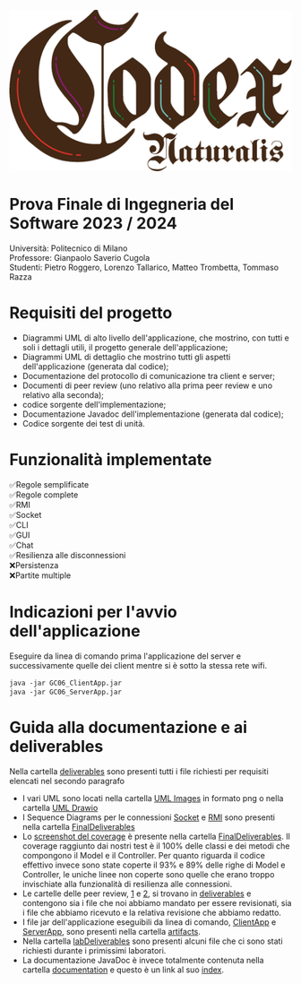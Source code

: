 ![Codex Naturalis Image](./src/main/resources/it/polimi/ingsw/gui/img/misc/title.png?raw=true)
# Prova Finale di Ingegneria del Software 2023 / 2024
Università: Politecnico di Milano <br>
Professore: Gianpaolo Saverio Cugola <br>
Studenti: Pietro Roggero, Lorenzo Tallarico, Matteo Trombetta, Tommaso Razza <br>
# Requisiti del progetto
- Diagrammi UML di alto livello dell'applicazione, che mostrino, con tutti e soli i dettagli utili, il progetto generale dell'applicazione;
- Diagrammi UML di dettaglio che mostrino tutti gli aspetti dell'applicazione (generata dal codice);
- Documentazione del protocollo di comunicazione tra client e server;
- Documenti di peer review (uno relativo alla prima peer review e uno relativo alla seconda);
- codice sorgente dell'implementazione;
- Documentazione Javadoc dell'implementazione (generata dal codice);
- Codice sorgente dei test di unità.
# Funzionalità implementate
✅Regole semplificate  <br>
✅Regole complete  <br>
✅RMI  <br>
✅Socket  <br>
✅CLI  <br>
✅GUI  <br>
✅Chat  <br>
✅Resilienza alle disconnessioni  <br>
❌Persistenza  <br>
❌Partite multiple  <br>
# Indicazioni per l'avvio dell'applicazione
Eseguire da linea di comando prima l'applicazione del server e successivamente quelle dei client mentre si è sotto la stessa rete wifi.
```
java -jar GC06_ClientApp.jar
java -jar GC06_ServerApp.jar
```
# Guida alla documentazione e ai deliverables
Nella cartella [deliverables](deliverables/) sono presenti tutti i file richiesti per requisiti elencati nel secondo paragrafo <br>
- I vari UML sono locati nella cartella [UML Images](<./deliverables/FinalDeliverables/UML Images/>) in formato png o nella cartella [UML Drawio](<./deliverables/FinalDeliverables/UML Drawio/>)
- I Sequence Diagrams per le connessioni [Socket](./deliverables/FinalDeliverables/ConnectionSocket.png) e [RMI](./deliverables/FinalDeliverables/ConnectionRMI.png) sono presenti nella cartella [FinalDeliverables](./deliverables/FinalDeliverables/)
- Lo [screenshot del coverage](./deliverables/FinalDeliverables/Coverage.png) è presente nella cartella [FinalDeliverables](./deliverables/FinalDeliverables/). Il coverage raggiunto dai nostri test è il 100% delle classi e dei metodi che compongono il Model e il Controller. Per quanto riguarda il codice effettivo invece sono state coperte il 93% e 89% delle righe di Model e Controller, le uniche linee non coperte sono quelle che erano troppo invischiate alla funzionalità di resilienza alle connessioni.
- Le cartelle delle peer review, [1](./deliverables/peer-review-1) e [2](./deliverables/peer-review-2), si trovano in [deliverables](./deliverables) e contengono sia i file che noi abbiamo mandato per essere revisionati, sia i file che abbiamo ricevuto e la relativa revisione che abbiamo redatto.
- I file jar dell'applicazione eseguibili da linea di comando, [ClientApp](./deliverables/out/artifacts/GC06_ClientApp_jar/GC06_ClientApp.jar) e [ServerApp](./deliverables/out/artifacts/GC06_ServerApp_jar/GC06_ServerApp.jar), sono presenti nella cartella [artifacts](./deliverables/out/artifacts/).
- Nella cartella [labDeliverables](./deliverables/labDeliverables/) sono presenti alcuni file che ci sono stati richiesti durante i primissimi laboratori.
- La documentazione JavaDoc è invece totalmente contenuta nella cartella [documentation](./deliverables/documentation/) e questo è un link al suo [index](./deliverables/documentation/index.html).

